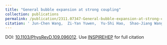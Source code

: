 ```yaml
---
title: "General bubble expansion at strong coupling"
collection: publications
permalink: /publication/2311.07347-General-bubble-expansion-at-strong-coupling
citation: ' Jun-Chen Wang,  Zi-Yan Yuwen,  Yu-Shi Hao,  Shao-Jiang Wang, &quot;General bubble expansion at strong coupling.&quot; <i>Phys. Rev. D</i> 109 (2024) 9, 096012. [arXiv: 2311.07347](https://arxiv.org/abs/2311.07347). '
---
```

DOI: [10.1103/PhysRevD.109.096012](https://doi.org/10.1103/PhysRevD.109.096012). 
Use [INSPIREHEP](https://inspirehep.net/literature?sort=mostrecent&size=25&page=1&q=Wang%3A2023lam) for full citation